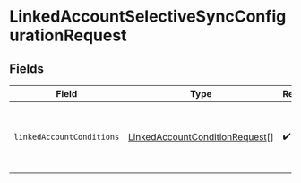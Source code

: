 # LinkedAccountSelectiveSyncConfigurationRequest


## Fields

| Field                                                                                   | Type                                                                                    | Required                                                                                | Description                                                                             |
| --------------------------------------------------------------------------------------- | --------------------------------------------------------------------------------------- | --------------------------------------------------------------------------------------- | --------------------------------------------------------------------------------------- |
| `linkedAccountConditions`                                                               | [LinkedAccountConditionRequest](../../models/shared/linkedaccountconditionrequest.md)[] | :heavy_check_mark:                                                                      | The conditions belonging to a selective sync.                                           |